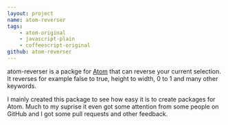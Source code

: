 ```yaml
---
layout: project
name: atom-reverser   
tags:
    - atom-original
    - javascript-plain
    - coffeescript-original
github: atom-reverser
---
```

atom-reverser is a packge for [Atom](https://atom.io/) that can reverse your current selection. It reverses for example false to true, height to width, 0 to 1 and many other keywords.

I mainly created this package to see how easy it is to create packages for Atom. Much to my suprise it even got some attention from some people on GitHub and I got some pull requests and other feedback.